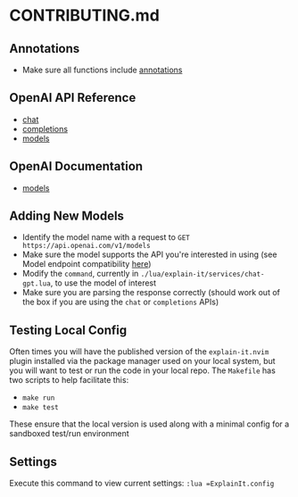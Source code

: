 # CONTRIBUTING.md

## Annotations

* Make sure all functions include [annotations](https://github.com/LuaLS/lua-language-server/wiki/Annotations)

## OpenAI API Reference

* [chat](https://platform.openai.com/docs/api-reference/chat)
* [completions](https://platform.openai.com/docs/api-reference/completions)
* [models](https://platform.openai.com/docs/api-reference/models)

## OpenAI Documentation

* [models](https://platform.openai.com/docs/models/overview)

## Adding New Models

* Identify the model name with a request to `GET https://api.openai.com/v1/models`
* Make sure the model supports the API you're interested in using (see Model endpoint compatibility [here](https://platform.openai.com/docs/models/model-endpoint-compatibility))
* Modify the `command`, currently in `./lua/explain-it/services/chat-gpt.lua`, to use the model of interest
* Make sure you are parsing the response correctly (should work out of the box if you are using the `chat` or `completions` APIs)

## Testing Local Config

Often times you will have the published version of the `explain-it.nvim` plugin installed via the package manager used on your local system, but you will want to test or run the code in your local repo. The `Makefile` has two scripts to help facilitate this:

* `make run`
* `make test`

These ensure that the local version is used along with a minimal config for a sandboxed test/run environment

## Settings

Execute this command to view current settings: `:lua =ExplainIt.config`
